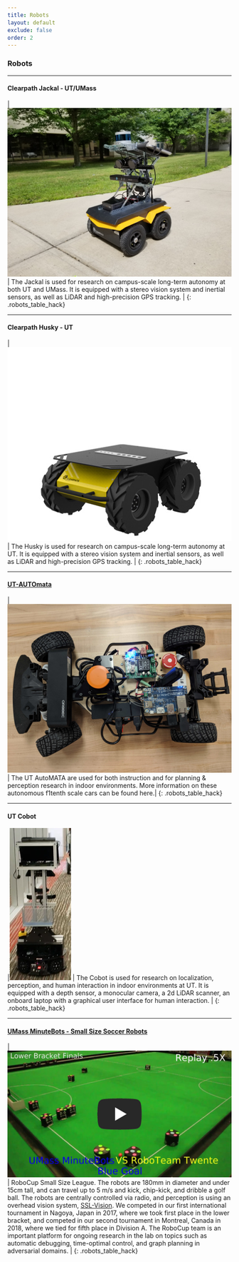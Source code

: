 ```yaml
---
title: Robots
layout: default
exclude: false
order: 2
---
```


### Robots

---

#### Clearpath Jackal - UT/UMass

|![Jackal](assets/images/robots/jackal_photo.jpg) | The Jackal is used for research on campus-scale long-term autonomy at both UT and UMass. It is equipped with a stereo vision system and inertial sensors, as well as LiDAR and high-precision GPS tracking. |
{: .robots_table_hack}

---

#### Clearpath Husky - UT

|![Husky](assets/images/robots/husky_stock_photo.jpg) | The Husky is used for research on campus-scale long-term autonomy at UT. It is equipped with a stereo vision system and inertial sensors, as well as LiDAR and high-precision GPS tracking. |
{: .robots_table_hack}

---

#### [UT-AUTOmata](automata.html)

|![F1Tenth](assets/images/robots/automata_single.jpg) | The UT AutoMATA are used for both instruction and for planning & perception research in indoor environments. More information on these autonomous f1tenth scale cars can be found here.|
{: .robots_table_hack}

---

#### UT Cobot

|![Cobot](assets/images/robots/cobot_photo.png) | The Cobot is used for research on localization, perception, and human interaction in indoor environments at UT. It is equipped with a depth sensor, a monocular camera, a 2d LiDAR scanner, an onboard laptop with a graphical user interface for human interaction. |
{: .robots_table_hack}

---

#### [UMass MinuteBots - Small Size Soccer Robots](minutebots.html)

| [![UMass Minutebots Video](assets/images/robots/minutebotsvideo.jpg)](https://youtu.be/pJw_yZ2q7Jg) | RoboCup Small Size League. The robots are 180mm in diameter and under 15cm tall, and can travel up to 5 m/s and kick, chip-kick, and dribble a golf ball. The robots are centrally controlled via radio, and perception is using an overhead vision system, [SSL-Vision](https://github.com/RoboCup-SSL/ssl-vision). We competed in our first international tournament in Nagoya, Japan in 2017, where we took first place in the lower bracket, and competed in our second tournament in Montreal, Canada in 2018, where we tied for fifth place in Division A. The RoboCup team is an important platform for ongoing research in the lab on topics such as automatic debugging, time-optimal control, and graph planning in adversarial domains. |
{: .robots_table_hack}
